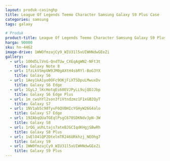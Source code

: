 ```yaml
---
layout: produk-casinghp
title: League Of Legends Teemo Character Samsung Galaxy S9 Plus Case
categories: samsung
tags: galaxy

# Produk
product-title: League Of Legends Teemo Character Samsung Galaxy S9 Plus Case
harga: 90000
sku: hn-4462
image-drive: 1WWOfmzajCy9_WIU31l5xUIWHNdwGEeZi
gallery:
  - url: 1O0d5LlVnG-QndTUw_CXEqAgWN2-NFt3t
    title: Galaxy Note 8
  - url: 1fzLkVSmpUW9JM0gAXtH4sbRYl-BoG3YX
    title: Galaxy S6
  - url: 1Aey1kA1yo0OFc9OKjFiXTSDpuLMwuxDv
    title: Galaxy S6 Edge
  - url: 1GyLJ_lKcHotqEs60EVJPyLL9ujQDJJbp
    title: Galaxy S6 Edge Plus
  - url: 1m_cwshYl2son3fiVtndzmz1F1xGB2QyT
    title: Galaxy S7
  - url: 1NV1abSc98TyvF6QVBHIcYGHyW26G4alo
    title: Galaxy S7 Edge
  - url: 19ZAbqQUaTGEqlPsgC670SDKNdv3pN-3W
    title: Galaxy S8
  - url: 1rQG_aUhLtajs7ateBJGCIqdKHgjSBwRh
    title: Galaxy S8 Plus
  - url: 1vElO4lQP2DtelmTR246URkhzj_NEOhg7
    title: Galaxy S9
  - url: 1WWOfmzajCy9_WIU31l5xUIWHNdwGEeZi
    title: Galaxy S9 Plus
---
```


